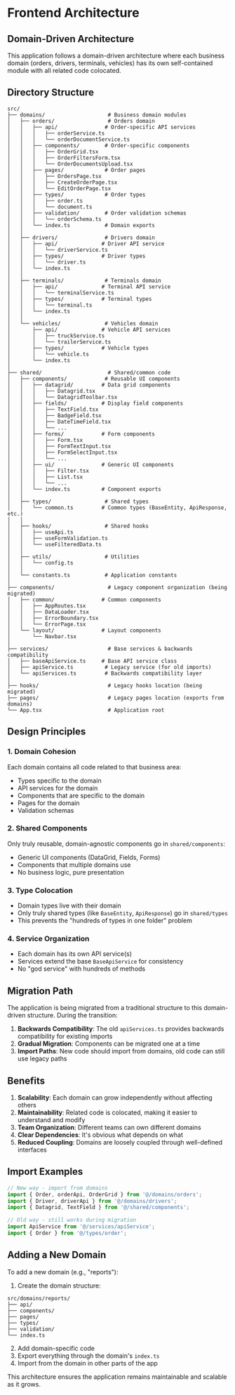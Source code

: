 # Frontend Architecture

## Domain-Driven Architecture

This application follows a domain-driven architecture where each business domain (orders, drivers, terminals, vehicles) has its own self-contained module with all related code colocated.

## Directory Structure

```
src/
├── domains/                    # Business domain modules
│   ├── orders/                 # Orders domain
│   │   ├── api/               # Order-specific API services
│   │   │   ├── orderService.ts
│   │   │   └── orderDocumentService.ts
│   │   ├── components/        # Order-specific components
│   │   │   ├── OrderGrid.tsx
│   │   │   ├── OrderFiltersForm.tsx
│   │   │   └── OrderDocumentsUpload.tsx
│   │   ├── pages/             # Order pages
│   │   │   ├── OrdersPage.tsx
│   │   │   ├── CreateOrderPage.tsx
│   │   │   └── EditOrderPage.tsx
│   │   ├── types/             # Order types
│   │   │   ├── order.ts
│   │   │   └── document.ts
│   │   ├── validation/        # Order validation schemas
│   │   │   └── orderSchema.ts
│   │   └── index.ts           # Domain exports
│   │
│   ├── drivers/               # Drivers domain
│   │   ├── api/              # Driver API service
│   │   │   └── driverService.ts
│   │   ├── types/            # Driver types
│   │   │   └── driver.ts
│   │   └── index.ts
│   │
│   ├── terminals/             # Terminals domain
│   │   ├── api/              # Terminal API service
│   │   │   └── terminalService.ts
│   │   ├── types/            # Terminal types
│   │   │   └── terminal.ts
│   │   └── index.ts
│   │
│   └── vehicles/              # Vehicles domain
│       ├── api/              # Vehicle API services
│       │   ├── truckService.ts
│       │   └── trailerService.ts
│       ├── types/            # Vehicle types
│       │   └── vehicle.ts
│       └── index.ts
│
├── shared/                     # Shared/common code
│   ├── components/            # Reusable UI components
│   │   ├── datagrid/         # Data grid components
│   │   │   ├── Datagrid.tsx
│   │   │   └── DatagridToolbar.tsx
│   │   ├── fields/           # Display field components
│   │   │   ├── TextField.tsx
│   │   │   ├── BadgeField.tsx
│   │   │   ├── DateTimeField.tsx
│   │   │   └── ...
│   │   ├── forms/            # Form components
│   │   │   ├── Form.tsx
│   │   │   ├── FormTextInput.tsx
│   │   │   ├── FormSelectInput.tsx
│   │   │   └── ...
│   │   ├── ui/               # Generic UI components
│   │   │   ├── Filter.tsx
│   │   │   ├── List.tsx
│   │   │   └── ...
│   │   └── index.ts          # Component exports
│   │
│   ├── types/                 # Shared types
│   │   └── common.ts         # Common types (BaseEntity, ApiResponse, etc.)
│   │
│   ├── hooks/                 # Shared hooks
│   │   ├── useApi.ts
│   │   ├── useFormValidation.ts
│   │   └── useFilteredData.ts
│   │
│   ├── utils/                 # Utilities
│   │   └── config.ts
│   │
│   └── constants.ts           # Application constants
│
├── components/                 # Legacy component organization (being migrated)
│   ├── common/               # Common components
│   │   ├── AppRoutes.tsx
│   │   ├── DataLoader.tsx
│   │   ├── ErrorBoundary.tsx
│   │   └── ErrorPage.tsx
│   └── layout/               # Layout components
│       └── Navbar.tsx
│
├── services/                   # Base services & backwards compatibility
│   ├── baseApiService.ts     # Base API service class
│   ├── apiService.ts          # Legacy service (for old imports)
│   └── apiServices.ts         # Backwards compatibility layer
│
├── hooks/                      # Legacy hooks location (being migrated)
├── pages/                      # Legacy pages location (exports from domains)
└── App.tsx                     # Application root
```

## Design Principles

### 1. Domain Cohesion
Each domain contains all code related to that business area:
- Types specific to the domain
- API services for the domain
- Components that are specific to the domain
- Pages for the domain
- Validation schemas

### 2. Shared Components
Only truly reusable, domain-agnostic components go in `shared/components`:
- Generic UI components (DataGrid, Fields, Forms)
- Components that multiple domains use
- No business logic, pure presentation

### 3. Type Colocation
- Domain types live with their domain
- Only truly shared types (like `BaseEntity`, `ApiResponse`) go in `shared/types`
- This prevents the "hundreds of types in one folder" problem

### 4. Service Organization
- Each domain has its own API service(s)
- Services extend the base `BaseApiService` for consistency
- No "god service" with hundreds of methods

## Migration Path

The application is being migrated from a traditional structure to this domain-driven structure. During the transition:

1. **Backwards Compatibility**: The old `apiServices.ts` provides backwards compatibility for existing imports
2. **Gradual Migration**: Components can be migrated one at a time
3. **Import Paths**: New code should import from domains, old code can still use legacy paths

## Benefits

1. **Scalability**: Each domain can grow independently without affecting others
2. **Maintainability**: Related code is colocated, making it easier to understand and modify
3. **Team Organization**: Different teams can own different domains
4. **Clear Dependencies**: It's obvious what depends on what
5. **Reduced Coupling**: Domains are loosely coupled through well-defined interfaces

## Import Examples

```typescript
// New way - import from domains
import { Order, orderApi, OrderGrid } from '@/domains/orders';
import { Driver, driverApi } from '@/domains/drivers';
import { Datagrid, TextField } from '@/shared/components';

// Old way - still works during migration
import ApiService from '@/services/apiService';
import { Order } from '@/types/order';
```

## Adding a New Domain

To add a new domain (e.g., "reports"):

1. Create the domain structure:
```
src/domains/reports/
├── api/
├── components/
├── pages/
├── types/
├── validation/
└── index.ts
```

2. Add domain-specific code
3. Export everything through the domain's `index.ts`
4. Import from the domain in other parts of the app

This architecture ensures the application remains maintainable and scalable as it grows.